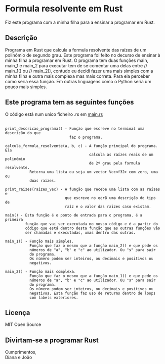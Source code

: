 # Formula resolvente em Rust
Fiz este programa com a minha filha para a ensinar a programar em Rust.


## Descrição

Programa em Rust que calcula a formula resolvente das raízes de um polinómio de segundo grau. Este programa foi feito no decurso de ensinar à minha filha a programar em Rust. O programa tem duas funções main, main_1 e main_2 para executar tem de se comentar uma delas entre // main_1() ou // main_2(), contudo eu decidi fazer uma mais simples com a minha filha e outra mais complexa mas mais correta. Para ela perceber como seria essa função. Em outras linguagens como o Python seria um pouco mais simples.


## Este programa tem as seguintes funções

O código está num unico ficheiro .rs em [main.rs](./src/main.rs) <br>
<br>


```
print_descricao_programa() - Função que escreve no terminal uma descrição do que
                             faz o programa.

calcula_formula_resolvente(a, b, c) - A função principal do programa. Ela
                                      calcula as raízes reais de um polinómio
                                      de 2º grau pela formula resolvente.
           Retorna uma lista ou seja um vector Vec<f32> com zero, uma ou
           duas raízes.

print_raizes(raizes_vec) - A função que recebe uma lista com as raízes e
                           que escreve no ecrã uma descrição do tipo de
                           raíz e o valor das raizes caso existam.

main() - Esta função é o ponto de entrada para o programa, é a primeira
         função que vai ser executada no nosso código e é a partir do
         código que está dentro desta função que as outras funções vão
         ser chamadas e executadas, umas dentro das outras.

main_1() - Função mais simples.
           Função que faz o mesmo que a função main_2() e que pede os
           números de "a", "b" e "c" ao utilizador. Ou "s" para sair
           do programa.
           Os número podem ser inteiros, ou decimais e positivos ou
           negativos. 
            
main_2() - Função mais complexa.
           Função que faz o mesmo que a função main_1() e que pede os
           números de "a", "b" e "c" ao utilizador. Ou "s" para sair
           do programa.
           Os número podem ser inteiros, ou decimais e positivos ou
           negativos. Esta função faz uso de returns dentro de loops
           com labels exteriores. 

```


## Licença
MIT Open Source


## Divirtam-se a programar Rust
Cumprimentos, <br>
Diana e João <br>